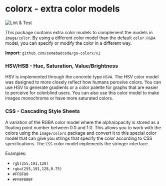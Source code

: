 # colorx - extra color models
![Lint & Test](https://github.com/somebadcode/go-colorx/actions/workflows/main.yml/badge.svg)

This package contains extra color models to complement the models in `image/color`. By using a different color model
than the default `color.RGBA` model, you can specify or modify the color in a different way.

**Import:** `github.com/somebadcode/go-colorx/v2`

### HSV/HSB - Hue, Saturation, Value/Brightness
HSV is implemented through the concrete type `HSVA`. The HSV color model was designed to more closely reflect how
humans perceive colors. You can use HSV to generate gradients or a color palette for graphs that are easier to perceive
for colorblind users. You can also use this color model to make images monochrome or have more saturated colors.

### CSS - Cascading Style Sheets
A variation of the RGBA color model where the alpha/opacity is stored as a floating point number between 0.0 and 1.0.
This allows you to work with the colors using the `image/colors` package and convert it to this special color model that
can give you strings that specify the color according to CSS specifications. The `CSS` color model implements the
stringer interface.

Examples:
- `rgb(255,191,128)`
- `rgba(255,191,128,0.75)`
- `#FFBF80`
- `#FFBF80BF`
